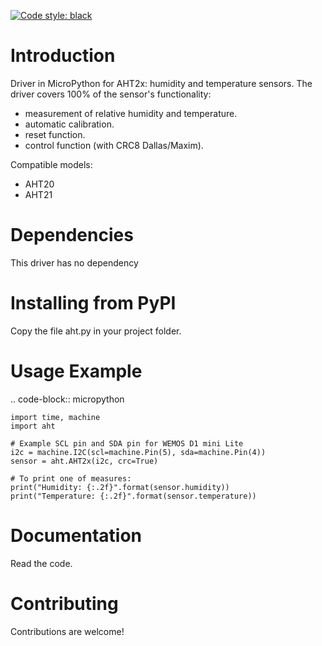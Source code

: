 [![Code style: black](https://img.shields.io/badge/code%20style-black-000000.svg)](https://github.com/psf/black)

Introduction
============

Driver in MicroPython for AHT2x: humidity and temperature sensors.
The driver covers 100% of the sensor's functionality:
* measurement of relative humidity and temperature.
* automatic calibration.
* reset function.
* control function (with CRC8 Dallas/Maxim).

Compatible models:
* AHT20
* AHT21

Dependencies
=============

This driver has no dependency

Installing from PyPI
=====================

Copy the file aht.py in your project folder.

Usage Example
=============

.. code-block:: micropython

    import time, machine
    import aht

    # Example SCL pin and SDA pin for WEMOS D1 mini Lite
    i2c = machine.I2C(scl=machine.Pin(5), sda=machine.Pin(4))
    sensor = aht.AHT2x(i2c, crc=True)

    # To print one of measures:
    print("Humidity: {:.2f}".format(sensor.humidity))
    print("Temperature: {:.2f}".format(sensor.temperature))


Documentation
=============

Read the code.

Contributing
============

Contributions are welcome!
